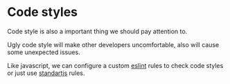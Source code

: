 # Code styles

Code style is also a important thing we should pay attention to.

Ugly code style will make other developers uncomfortable, also will cause some unexpected issues.

Like javascript, we can configure a custom [eslint](http://eslint.org/) rules to check code styles or just use [standartjs](http://standardjs.com/) rules.

